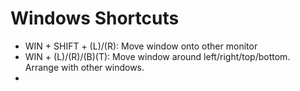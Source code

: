 # Windows Shortcuts

* WIN + SHIFT + (L)/(R): Move window onto other monitor
* WIN + (L)/(R)/(B)(T): Move window around left/right/top/bottom. Arrange with other windows.
*  
